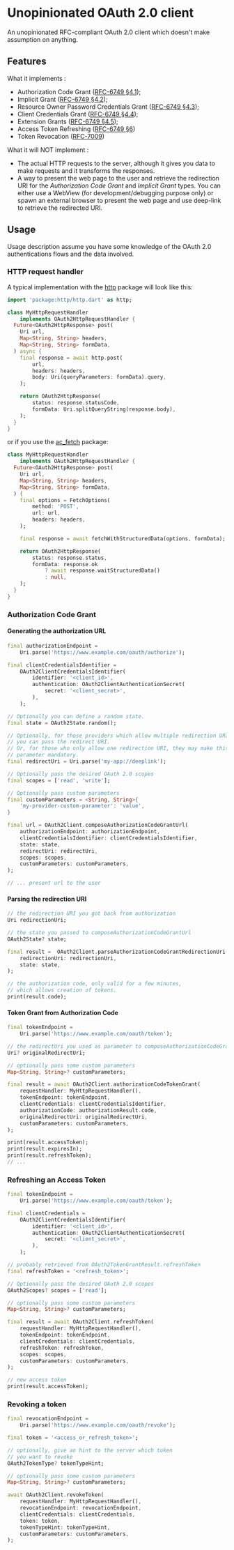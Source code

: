 # Unopinionated OAuth 2.0 client

An unopinionated RFC-compliant OAuth 2.0 client which doesn't make assumption
on anything.

## Features

What it implements :

- Authorization Code Grant ([RFC-6749 §4.1](https://datatracker.ietf.org/doc/html/rfc6749#section-4.1));
- Implicit Grant ([RFC-6749 §4.2](https://datatracker.ietf.org/doc/html/rfc6749#section-4.2));
- Resource Owner Password Credentials Grant ([RFC-6749 §4.3](https://datatracker.ietf.org/doc/html/rfc6749#section-4.3));
- Client Credentials Grant ([RFC-6749 §4.4](https://datatracker.ietf.org/doc/html/rfc6749#section-4.4));
- Extension Grants ([RFC-6749 §4.5](https://datatracker.ietf.org/doc/html/rfc6749#section-4.5));
- Access Token Refreshing ([RFC-6749 §6](https://datatracker.ietf.org/doc/html/rfc6749#section-6))
- Token Revocation ([RFC-7009](https://datatracker.ietf.org/doc/html/rfc7009))

What it will NOT implement :

- The actual HTTP requests to the server, although it gives you data to make
requests and it transforms the responses.
- A way to present the web page to the user and retrieve the redirection URI for
the *Authorization Code Grant* and *Implicit Grant* types. You can either use
a WebView (for development/debugging purpose only) or spawn an external browser
to present the web page and use deep-link to retrieve the redirected URI.

## Usage

Usage description assume you have some knowledge of the OAuth 2.0
authentications flows and the data involved.

### HTTP request handler

A typical implementation with the [http](https://pub.dev/packages/http) package
will look like this:

```dart
import 'package:http/http.dart' as http;

class MyHttpRequestHandler 
    implements OAuth2HttpRequestHandler {
  Future<OAuth2HttpResponse> post(
    Uri url,
    Map<String, String> headers,
    Map<String, String> formData,
  ) async {
    final response = await http.post(
        url, 
        headers: headers, 
        body: Uri(queryParameters: formData).query,
    );

    return OAuth2HttpResponse(
        status: response.statusCode,
        formData: Uri.splitQueryString(response.body),
    );
  }
}
```

or if you use the [ac_fetch](https://pub.dev/packages/ac_fetch) package:

```dart
class MyHttpRequestHandler 
    implements OAuth2HttpRequestHandler {
  Future<OAuth2HttpResponse> post(
    Uri url,
    Map<String, String> headers,
    Map<String, String> formData,
  ) {
    final options = FetchOptions(
        method: 'POST',
        url: url,
        headers: headers,
    );

    final response = await fetchWithStructuredData(options, formData);

    return OAuth2HttpResponse(
        status: response.status,
        formData: response.ok
            ? await response.waitStructuredData()
            : null,
    );
  }
}
```

### Authorization Code Grant

#### Generating the authorization URL

```dart
final authorizationEndpoint = 
    Uri.parse('https://www.example.com/oauth/authorize');

final clientCredentialsIdentifier = 
    OAuth2ClientCredentialsIdentifier(
        identifier: '<client_id>',
        authentication: OAuth2ClientAuthenticationSecret(
            secret: '<client_secret>',
        ),
    );

// Optionally you can define a random state.
final state = OAuth2State.random();

// Optionally, for those providers which allow multiple redirection URI, 
// you can pass the redirect URI. 
// Or, for those who only allow one redirection URI, they may make this 
// parameter mandatory.
final redirectUri = Uri.parse('my-app://deeplink');

// Optionally pass the desired OAuth 2.0 scopes
final scopes = ['read', 'write'];

// Optionally pass custom parameters
final customParameters = <String, String>{
    'my-provider-custom-parameter': 'value',
}

final url = OAuth2Client.composeAuthorizationCodeGrantUrl(
    authorizationEndpoint: authorizationEndpoint,
    clientCredentialsIdentifier: clientCredentialsIdentifier,
    state: state,
    redirectUri: redirectUri,
    scopes: scopes,
    customParameters: customParameters,
);

// ... present url to the user
```

#### Parsing the redirection URI

```dart
// the redirection URI you got back from authorization
Uri redirectionUri;

// the state you passed to composeAuthorizationCodeGrantUrl
OAuth2State? state;

final result =  OAuth2Client.parseAuthorizationCodeGrantRedirectionUri(
    redirectionUri: redirectionUri,
    state: state,
);

// the authorization code, only valid for a few minutes, 
// which allows creation of tokens.
print(result.code);
```

#### Token Grant from Authorization Code

```dart
final tokenEndpoint = 
    Uri.parse('https://www.example.com/oauth/token');

// the redirectUri you used as parameter to composeAuthorizationCodeGrantUrl.
Uri? originalRedirectUri;

// optionally pass some custom parameters
Map<String, String>? customParameters;

final result = await OAuth2Client.authorizationCodeTokenGrant(
    requestHandler: MyHttpRequestHandler(),
    tokenEndpoint: tokenEndpoint,
    clientCredentials: clientCredentialsIdentifier,
    authorizationCode: authorizationResult.code,
    originalRedirectUri: originalRedirectUri,
    customParameters: customParameters,
);

print(result.accessToken);
print(result.expiresIn);
print(result.refreshToken); 
// ...
```

### Refreshing an Access Token

```dart
final tokenEndpoint = 
    Uri.parse('https://www.example.com/oauth/token');

final clientCredentials = 
    OAuth2ClientCredentialsIdentifier(
        identifier: '<client_id>',
        authentication: OAuth2ClientAuthenticationSecret(
            secret: '<client_secret>',
        ),
    );

// probably retrieved from OAuth2TokenGrantResult.refreshToken
final refreshToken = '<refresh_token>';

// Optionally pass the desired OAuth 2.0 scopes
OAuth2Scopes? scopes = ['read'];

// optionally pass some custom parameters
Map<String, String>? customParameters;

final result = await OAuth2Client.refreshToken(
    requestHandler: MyHttpRequestHandler(),
    tokenEndpoint: tokenEndpoint,
    clientCredentials: clientCredentials,
    refreshToken: refreshToken,
    scopes: scopes,
    customParameters: customParameters,
);

// new access token
print(result.accessToken);
```

### Revoking a token

```dart
final revocationEndpoint = 
    Uri.parse('https://www.example.com/oauth/revoke');

final token = '<access_or_refresh_token>';

// optionally, give an hint to the server which token 
// you want to revoke
OAuth2TokenType? tokenTypeHint;

// optionally pass some custom parameters
Map<String, String>? customParameters;

await OAuth2Client.revokeToken(
    requestHandler: MyHttpRequestHandler(),
    revocationEndpoint: revocationEndpoint,
    clientCredentials: clientCredentials,
    token: token,
    tokenTypeHint: tokenTypeHint,
    customParameters: customParameters,
);
```
